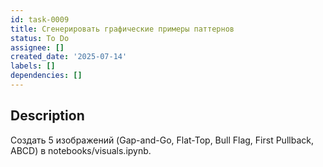 ```yaml
---
id: task-0009
title: Сгенерировать графические примеры паттернов
status: To Do
assignee: []
created_date: '2025-07-14'
labels: []
dependencies: []
---
```


## Description

Создать 5 изображений (Gap-and-Go, Flat-Top, Bull Flag, First Pullback, ABCD) в notebooks/visuals.ipynb.
